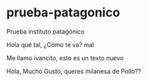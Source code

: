 # prueba-patagonico
Prueba instituto patagónico

Hola qué tal, ¿Cómo te va?
mal

Me llamo ivancito, esto es un texto nuevo

Hola, Mucho Gusto, queres milanesa de Pollo??